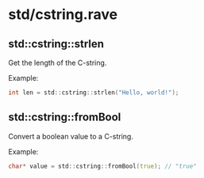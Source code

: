 # std/cstring.rave

## std::cstring::strlen

Get the length of the C-string.

Example:

```d
int len = std::cstring::strlen("Hello, world!");
```

## std::cstring::fromBool

Convert a boolean value to a C-string.

Example:

```d
char* value = std::cstring::fromBool(true); // "true"
```

